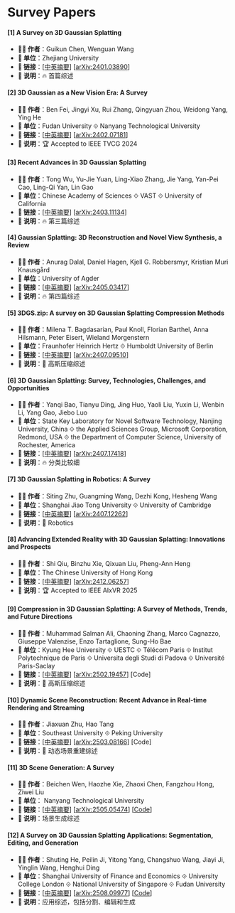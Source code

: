 # Survey Papers

#### [1] A Survey on 3D Gaussian Splatting
- **🧑‍🔬 作者**：Guikun Chen, Wenguan Wang
- **🏫 单位**：Zhejiang University
- **🔗 链接**：[[中英摘要](./abs/2401.03890.md)] [[arXiv:2401.03890](https://arxiv.org/abs/2401.03890)]
- **📝 说明**：🔥 首篇综述

#### [2] 3D Gaussian as a New Vision Era: A Survey
- **🧑‍🔬 作者**：Ben Fei, Jingyi Xu, Rui Zhang, Qingyuan Zhou, Weidong Yang, Ying He
- **🏫 单位**：Fudan University ⟐ Nanyang Technological University
- **🔗 链接**：[[中英摘要](./abs/2402.07181.md)] [[arXiv:2402.07181](https://arxiv.org/abs/2402.07181)]
- **📝 说明**：🏆 Accepted to IEEE TVCG 2024

#### [3] Recent Advances in 3D Gaussian Splatting
- **🧑‍🔬 作者**：Tong Wu, Yu-Jie Yuan, Ling-Xiao Zhang, Jie Yang, Yan-Pei Cao, Ling-Qi Yan, Lin Gao
- **🏫 单位**：Chinese Academy of Sciences ⟐ VAST ⟐  University of California
- **🔗 链接**：[[中英摘要](./abs/2403.11134.md)] [[arXiv:2403.11134](https://arxiv.org/abs/2403.11134)]
- **📝 说明**：🔥 第三篇综述

#### [4] Gaussian Splatting: 3D Reconstruction and Novel View Synthesis, a Review
- **🧑‍🔬 作者**：Anurag Dalal, Daniel Hagen, Kjell G. Robbersmyr, Kristian Muri Knausgård
- **🏫 单位**：University of Agder
- **🔗 链接**：[[中英摘要](./abs/2405.03417.md)] [[arXiv:2405.03417](https://arxiv.org/abs/2405.03417)]
- **📝 说明**：🔥 第四篇综述

#### [5] 3DGS.zip: A survey on 3D Gaussian Splatting Compression Methods
- **🧑‍🔬 作者**：Milena T. Bagdasarian, Paul Knoll, Florian Barthel, Anna Hilsmann, Peter Eisert, Wieland Morgenstern
- **🏫 单位**：Fraunhofer Heinrich Hertz ⟐ Humboldt University of Berlin
- **🔗 链接**：[[中英摘要](./abs/2407.09510.md)] [[arXiv:2407.09510](https://arxiv.org/abs/2407.09510)]
- **📝 说明**：🧩 高斯压缩综述

#### [6] 3D Gaussian Splatting: Survey, Technologies, Challenges, and Opportunities
- **🧑‍🔬 作者**：Yanqi Bao, Tianyu Ding, Jing Huo, Yaoli Liu, Yuxin Li, Wenbin Li, Yang Gao, Jiebo Luo
- **🏫 单位**：State Key Laboratory for Novel Software Technology, Nanjing University, China ⟐  the Applied Sciences Group, Microsoft Corporation, Redmond, USA ⟐ the Department of Computer Science, University of Rochester, America
- **🔗 链接**：[[中英摘要](./abs/2407.17418.md)] [[arXiv:2407.17418](https://arxiv.org/abs/2407.17418)]
- **📝 说明**：🔥 分类比较细

#### [7] 3D Gaussian Splatting in Robotics: A Survey
- **🧑‍🔬 作者**：Siting Zhu, Guangming Wang, Dezhi Kong, Hesheng Wang
- **🏫 单位**：Shanghai Jiao Tong University ⟐ University of Cambridge
- **🔗 链接**：[[中英摘要](./abs/2410.12262.md)] [[arXiv:2407.12262](https://arxiv.org/abs/2410.12262)]
- **📝 说明**：🤖 Robotics

#### [8] Advancing Extended Reality with 3D Gaussian Splatting: Innovations and Prospects
- **🧑‍🔬 作者**：Shi Qiu, Binzhu Xie, Qixuan Liu, Pheng-Ann Heng
- **🏫 单位**：The Chinese University of Hong Kong
- **🔗 链接**：[[中英摘要](./abs/2412.06257.md)] [[arXiv:2412.06257](https://arxiv.org/abs/2412.06257)]
- **📝 说明**：🏆 Accepted to IEEE AIxVR 2025

#### [9] Compression in 3D Gaussian Splatting: A Survey of Methods, Trends, and Future Directions
- **🧑‍🔬 作者**：Muhammad Salman Ali, Chaoning Zhang, Marco Cagnazzo, Giuseppe Valenzise, Enzo Tartaglione, Sung-Ho Bae
- **🏫 单位**：Kyung Hee University ⟐ UESTC ⟐ Télécom Paris ⟐ Institut Polytechnique de Paris ⟐ Universita degli Studi di Padova ⟐ Université Paris-Saclay
- **🔗 链接**：[[中英摘要](./abs/2502.19457.md)] [[arXiv:2502.19457](https://arxiv.org/abs/2502.19457)] [Code]
- **📝 说明**：🧩 高斯压缩综述

#### [10] Dynamic Scene Reconstruction: Recent Advance in Real-time Rendering and Streaming
- **🧑‍🔬 作者**：Jiaxuan Zhu, Hao Tang
- **🏫 单位**：Southeast University ⟐ Peking University
- **🔗 链接**：[[中英摘要](./abs/2503.08166.md)] [[arXiv:2503.08166](https://arxiv.org/abs/2503.08166)] [Code]
- **📝 说明**：🎥 动态场景重建综述

#### [11] 3D Scene Generation: A Survey
- **🧑‍🔬 作者**：Beichen Wen, Haozhe Xie, Zhaoxi Chen, Fangzhou Hong, Ziwei Liu
- **🏫 单位**： Nanyang Technological University
- **🔗 链接**：[[中英摘要](./abs/2505.05474.md)] [[arXiv:2505.05474](https://arxiv.org/abs/2505.05474)] [[Code](https://github.com/hzxie/Awesome-3D-Scene-Generation)]
- **📝 说明**：场景生成综述

#### [12] A Survey on 3D Gaussian Splatting Applications: Segmentation, Editing, and Generation
- **🧑‍🔬 作者**：Shuting He, Peilin Ji, Yitong Yang, Changshuo Wang, Jiayi Ji, Yinglin Wang, Henghui Ding
- **🏫 单位**：Shanghai University of Finance and Economics ⟐ University College London ⟐ National University of Singapore ⟐ Fudan University
- **🔗 链接**：[[中英摘要](./abs/2508.09977.md)] [[arXiv:2508.09977](https://arxiv.org/abs/2508.09977)] [[Code](https://github.com/heshuting555/Awesome-3DGS-Applications)]
- **📝 说明**：应用综述，包括分割、编辑和生成
